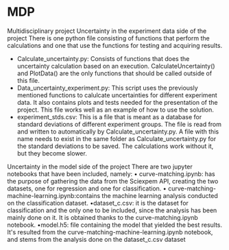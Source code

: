# MDP
Multidisciplinary project
Uncertainty in the experiment data side of the project
There is one python file consisting of functions that perform the calculations and one that use the functions for testing and acquiring results.

- Calculate_uncertainty.py: Consists of functions that does the uncertainty calculation based on an execution. CalculateUncertainty() and PlotData() are the only functions that should be called outside of this file.
- Data_uncertainty_experiment.py: This script uses the previously mentioned functions to calulcate uncertainties for different experiment data. It also contains plots and tests needed for the presentation of the project. This file works well as an example of how to use the solution.
- experiment_stds.csv: This is a file that is meant as a database for standard deviations of different experiment groups. The file is read from and written to automatically by Calculate_uncertainty.py. A file with this name needs to exist in the same folder as Calculate_uncertainty.py for the standard deviations to be saved. The calculations work without it, but they become slower.

Uncertainty in the model side of the project
There are two jupyter notebooks that have been included, namely:
• curve-matching.ipynb: has the purpose of gathering the data from the Sciexpem API, creating the two datasets, one for regression and one for classification.
• curve-matching-machine-learning.ipynb:contains the machine learning analysis conducted on the classification dataset.
•dataset_c.csv: it is the dataset for classification and the only one to be included, since the analysis has been mainly done on it. It is obtained thanks to the curve-matching.ipynb notebook.
•model.h5: file containing the model that yielded the best results. It's resulted from the curve-matching-machine-learning.ipynb notebook, and stems from the analysis done on the dataset_c.csv dataset
